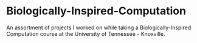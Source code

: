 # Biologically-Inspired-Computation
An assortment of projects I worked on while taking a Biologically-Inspired Computation course at the University of Tennessee - Knoxville.
